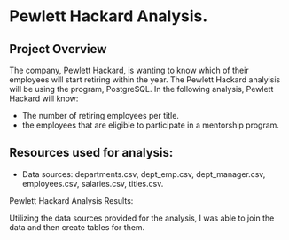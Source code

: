 # Pewlett Hackard Analysis.

## Project Overview 

The company, Pewlett Hackard, is wanting to know which of their employees will start retiring within the year. The Pewlett Hackard analyisis will be using the program, PostgreSQL. In the following analysis, Pewlett Hackard will know:
  - The number of retiring employees per title.
  - the employees that are eligible to participate in a mentorship program.

## Resources used for analysis:
- Data sources: departments.csv, dept_emp.csv, dept_manager.csv, employees.csv, salaries.csv, titles.csv.

Pewlett Hackard Analysis Results:

Utilizing the data sources provided for the analysis, I was able to join the data and then create tables for them. 
